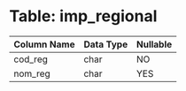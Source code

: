 # Table: imp_regional

| Column Name | Data Type | Nullable |
|-------------|-----------|----------|
| cod_reg | char | NO |
| nom_reg | char | YES |
